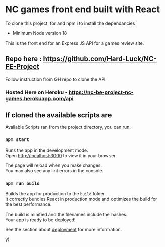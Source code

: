 # NC games front end built with React

To clone this project, for and npm i to install the dependancies

- Minimum Node version 18

This is the front end for an Express JS API for a games review site.

## Repo here : https://github.com/Hard-Luck/NC-FE-Project

Follow instruction from GH repo to clone the API

### Hosted Here on Heroku - https://nc-be-project-nc-games.herokuapp.com/api

## If cloned the available scripts are

Available Scripts ran from the project directory, you can run:

### `npm start`

Runs the app in the development mode.\
Open [http://localhost:3000](http://localhost:3000) to view it in your browser.

The page will reload when you make changes.\
You may also see any lint errors in the console.

### `npm run build`

Builds the app for production to the `build` folder.\
It correctly bundles React in production mode and optimizes the build for the best performance.

The build is minified and the filenames include the hashes.\
Your app is ready to be deployed!

See the section about [deployment](https://facebook.github.io/create-react-app/docs/deployment) for more information.

y)
